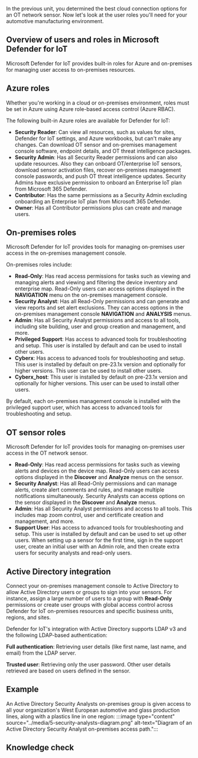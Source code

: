 In the previous unit, you determined the best cloud connection options for an OT network sensor.
Now let's look at the user roles you'll need for your automotive manufacturing environment.

## Overview of users and roles in Microsoft Defender for IoT

Microsoft Defender for IoT provides built-in roles for Azure and on-premises for managing user access to on-premises resources.

## Azure roles

Whether you're working in a cloud or on-premises environment, roles must be set in Azure using Azure role-based access control (Azure RBAC).

The following built-in Azure roles are available for Defender for IoT:

- **Security Reader**: Can view all resources, such as values for sites, Defender for IoT settings, and Azure workbooks, but can't make any changes. Can download OT sensor and on-premises management console software, endpoint details, and OT threat intelligence packages.
- **Security Admin**: Has all Security Reader permissions and can also update resources. Also they can onboard OT/enterprise IoT sensors, download sensor activation files, recover on-premises management console passwords, and push OT threat intelligence updates. Security Admins have exclusive permission to onboard an Enterprise IoT plan from Microsoft 365 Defender.
- **Contributor**: Has the same permissions as a Security Admin excluding onboarding an Enterprise IoT plan from Microsoft 365 Defender.
- **Owner**: Has all Contributor permissions plus can create and manage users.
<!-- https://learn.microsoft.com/en-us/azure/defender-for-iot/organizations/roles-azure -->
## On-premises roles

Microsoft Defender for IoT provides tools for managing on-premises user access in the on-premises management console.

On-premises roles include:

- **Read-Only**: Has read access permissions for tasks such as viewing and managing alerts and viewing and filtering the device inventory and enterprise map. Read-Only users can access options displayed in the **NAVIGATION** menu on the on-premises management console.
- **Security Analyst**: Has all Read-Only permissions and can generate and view reports and set alert exclusions. They can access options in the on-premises management console **NAVIGATION** and **ANALYSIS** menus.
- **Admin**: Has all Security Analyst permissions and access to all tools, including site building, user and group creation and management, and more.
- **Privileged Support**: Has access to advanced tools for troubleshooting and setup. This user is installed by default and can be used to install other users.
- **Cyberx**: Has access to advanced tools for troubleshooting and setup. This user is installed by default on pre-23.1x version and optionally for higher versions. This user can be used to install other users.
- **Cyberx_host**: This user is installed by default on pre-23.1x version and optionally for higher versions. This user can be used to install other users.

By default, each on-premises management console is installed with the privileged support user, which has access to advanced tools for troubleshooting and setup.

## OT sensor roles

Microsoft Defender for IoT provides tools for managing on-premises user access in the OT network sensor.

- **Read-Only**: Has read access permissions for tasks such as viewing alerts and devices on the device map. Read-Only users can access options displayed in the **Discover** and **Analyze** menus on the sensor.
- **Security Analyst**: Has all Read-Only permissions and can manage alerts, create alert comments and rules, and manage multiple notifications simultaneously. Security Analysts can access options on the sensor displayed in the **Discover** and **Analyze** menus.
- **Admin**: Has all Security Analyst permissions and access to all tools. This includes map zoom control, user and certificate creation and management, and more.
- **Support User**: Has access to advanced tools for troubleshooting and setup. This user is installed by default and can be used to set up other users. When setting up a sensor for the first time, sign in the support user, create an initial user with an Admin role, and then create extra users for security analysts and read-only users.

## Active Directory integration

Connect your on-premises management console to Active Directory to allow Active Directory users or groups to sign into your sensors. For instance, assign a large number of users to a group with **Read-Only** permissions or create user groups with global access control across Defender for IoT on-premises resources and specific business units, regions, and sites.
<!-- [https://learn.microsoft.com/en-us/azure/defender-for-iot/organizations/manage-users-sensor] -->

Defender for IoT's integration with Active Directory supports LDAP v3 and the following LDAP-based authentication:

**Full authentication**: Retrieving user details (like first name, last name, and email) from the LDAP server.

**Trusted user**: Retrieving only the user password. Other user details retrieved are based on users defined in the sensor.

## Example

An Active Directory Security Analysts on-premises group is given access to all your organization's West European automotive and glass production lines, along with a plastics line in one region:
:::image type="content" source="../media/5-security-analysts-diagram.png" alt-text="Diagram of an Active Directory Security Analyst on-premises access path.":::

## Knowledge check
